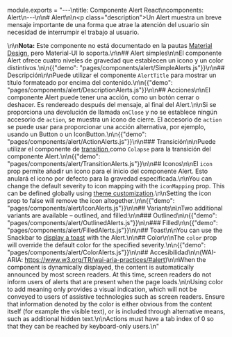 module.exports = "---\ntitle: Componente Alert React\ncomponents: Alert\n---\n\n# Alert\n\n<p class=\"description\">Un Alert muestra un breve mensaje importante de una forma que atrae la atención del usuario sin necesidad de interrumpir el trabajo al usuario.</p>\n\n**Nota:** Este componente no está documentado en la pautas [Material Design](https://material.io/), pero Material-UI lo soporta.\n\n## Alert simples\n\nEl componente Alert ofrece cuatro niveles de gravedad que establecen un icono y un color distintivos.\n\n{{\"demo\": \"pages/components/alert/SimpleAlerts.js\"}}\n\n## Descripción\n\nPuede utilizar el componente `AlertTitle` para mostrar un título formateado por encima del contenido.\n\n{{\"demo\": \"pages/components/alert/DescriptionAlerts.js\"}}\n\n## Acciones\n\nEl componente Alert puede tener una acción, como un botón cerrar o deshacer. Es rendereado después del mensaje, al final del Alert.\n\nSi se proporciona una devolución de llamada `onClose` y no se establece ningún accesorio de `action`, se muestra un icono de cierre. El accesorio de `action` se puede usar para proporcionar una acción alternativa, por ejemplo, usando un Button o un IconButton.\n\n{{\"demo\": \"pages/components/alert/ActionAlerts.js\"}}\n\n### Transición\n\nPuede utilizar el componente de [ transition ](/components/transitions/) como `Colapse` para la transición del componente Alert.\n\n{{\"demo\": \"pages/components/alert/TransitionAlerts.js\"}}\n\n## Iconos\n\nEl `icon` prop permite añadir un icono para el inicio del componente Alert. Esto anulará el icono por defecto para la gravedad especificada.\n\nYou can change the default severity to icon mapping with the `iconMapping` prop. This can be defined globally using [theme customization](/customization/globals/#default-props).\n\nSetting the icon prop to false will remove the icon altogether.\n\n{{\"demo\": \"pages/components/alert/IconAlerts.js\"}}\n\n## Variants\n\nTwo additional variants are available – outlined, and filled:\n\n### Outlined\n\n{{\"demo\": \"pages/components/alert/OutlinedAlerts.js\"}}\n\n### Filled\n\n{{\"demo\": \"pages/components/alert/FilledAlerts.js\"}}\n\n## Toast\n\nYou can use the Snackbar to [display a toast](/components/snackbars/#customized-snackbars) with the Alert.\n\n## Color\n\nThe `color` prop will override the default color for the specified severity.\n\n{{\"demo\": \"pages/components/alert/ColorAlerts.js\"}}\n\n## Accesibilidad\n\n(WAI-ARIA: https://www.w3.org/TR/wai-aria-practices/#alert)\n\nWhen the component is dynamically displayed, the content is automatically announced by most screen readers. At this time, screen readers do not inform users of alerts that are present when the page loads.\n\nUsing color to add meaning only provides a visual indication, which will not be conveyed to users of assistive technologies such as screen readers. Ensure that information denoted by the color is either obvious from the content itself (for example the visible text), or is included through alternative means, such as additional hidden text.\n\nActions must have a tab index of 0 so that they can be reached by keyboard-only users.\n"